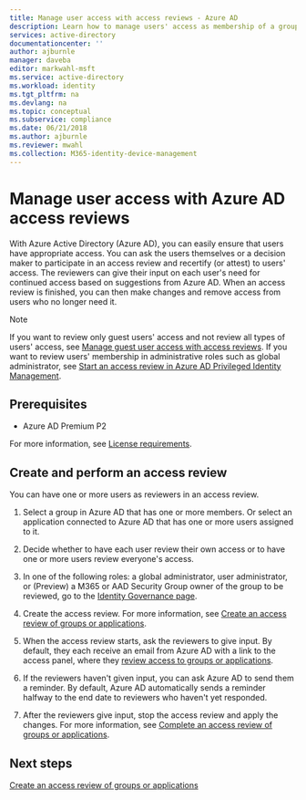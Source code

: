 ```yaml
---
title: Manage user access with access reviews - Azure AD
description: Learn how to manage users' access as membership of a group or assignment to an application with Azure Active Directory access reviews
services: active-directory
documentationcenter: ''
author: ajburnle
manager: daveba
editor: markwahl-msft
ms.service: active-directory
ms.workload: identity
ms.tgt_pltfrm: na
ms.devlang: na
ms.topic: conceptual
ms.subservice: compliance
ms.date: 06/21/2018
ms.author: ajburnle
ms.reviewer: mwahl
ms.collection: M365-identity-device-management
---
```


# Manage user access with Azure AD access reviews

With Azure Active Directory (Azure AD), you can easily ensure that users have appropriate access. You can ask the users themselves or a decision maker to participate in an access review and recertify (or attest) to users' access. The reviewers can give their input on each user's need for continued access based on suggestions from Azure AD. When an access review is finished, you can then make changes and remove access from users who no longer need it.

> [!NOTE]
> If you want to review only guest users' access and not review all types of users' access, see [Manage guest user access with access reviews](manage-guest-access-with-access-reviews.md). If you want to review users' membership in administrative roles such as global administrator, see [Start an access review in Azure AD Privileged Identity Management](../privileged-identity-management/pim-create-azure-ad-roles-and-resource-roles-review.md).

## Prerequisites

- Azure AD Premium P2

For more information, see [License requirements](access-reviews-overview.md#license-requirements).

## Create and perform an access review

You can have one or more users as reviewers in an access review.  

1. Select a group in Azure AD that has one or more members. Or select an application connected to Azure AD that has one or more users assigned to it. 

2. Decide whether to have each user review their own access or to have one or more users review everyone's access.

3. In one of the following roles: a global administrator, user administrator, or (Preview) a M365 or AAD Security Group owner of the group to be reviewed, go to the [Identity Governance page](https://portal.azure.com/#blade/Microsoft_AAD_ERM/DashboardBlade/).

4. Create the access review. For more information, see [Create an access review of groups or applications](create-access-review.md).

5. When the access review starts, ask the reviewers to give input. By default, they each receive an email from Azure AD with a link to the access panel, where they [review access to groups or applications](perform-access-review.md).

6. If the reviewers haven't given input, you can ask Azure AD to send them a reminder. By default, Azure AD automatically sends a reminder halfway to the end date to reviewers who haven't yet responded.

7. After the reviewers give input, stop the access review and apply the changes. For more information, see [Complete an access review of groups or applications](complete-access-review.md).


## Next steps

[Create an access review of groups or applications](create-access-review.md)